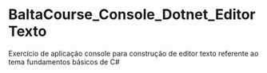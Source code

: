# BaltaCourse_Console_Dotnet_EditorTexto
Exercício de aplicação console para construção de editor texto referente ao tema fundamentos básicos de C#
